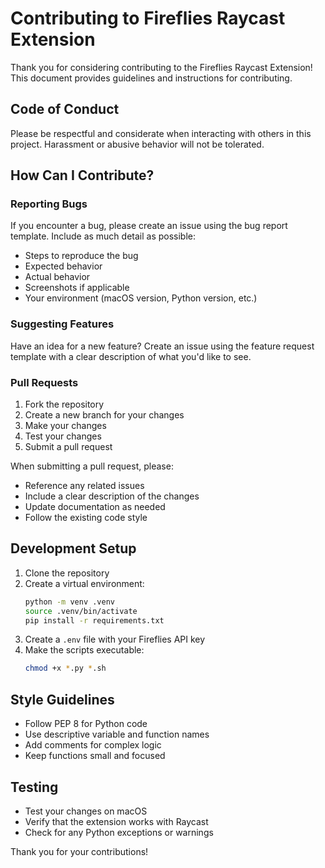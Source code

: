 # Contributing to Fireflies Raycast Extension

Thank you for considering contributing to the Fireflies Raycast Extension! This document provides guidelines and instructions for contributing.

## Code of Conduct

Please be respectful and considerate when interacting with others in this project. Harassment or abusive behavior will not be tolerated.

## How Can I Contribute?

### Reporting Bugs

If you encounter a bug, please create an issue using the bug report template. Include as much detail as possible:

- Steps to reproduce the bug
- Expected behavior
- Actual behavior
- Screenshots if applicable
- Your environment (macOS version, Python version, etc.)

### Suggesting Features

Have an idea for a new feature? Create an issue using the feature request template with a clear description of what you'd like to see.

### Pull Requests

1. Fork the repository
2. Create a new branch for your changes
3. Make your changes
4. Test your changes
5. Submit a pull request

When submitting a pull request, please:

- Reference any related issues
- Include a clear description of the changes
- Update documentation as needed
- Follow the existing code style

## Development Setup

1. Clone the repository
2. Create a virtual environment:
   ```bash
   python -m venv .venv
   source .venv/bin/activate
   pip install -r requirements.txt
   ```
3. Create a `.env` file with your Fireflies API key
4. Make the scripts executable:
   ```bash
   chmod +x *.py *.sh
   ```

## Style Guidelines

- Follow PEP 8 for Python code
- Use descriptive variable and function names
- Add comments for complex logic
- Keep functions small and focused

## Testing

- Test your changes on macOS
- Verify that the extension works with Raycast
- Check for any Python exceptions or warnings

Thank you for your contributions!